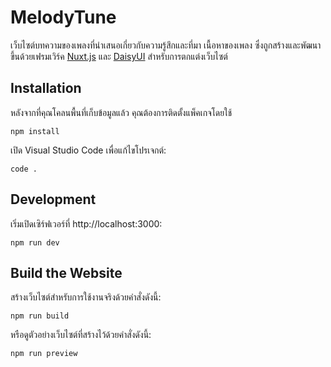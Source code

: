 # MelodyTune

เว็บไซต์บทความของเพลงที่นำเสนอเกี่ยวกับความรู้สึกและที่มา เนื้อหาของเพลง ซึ่งถูกสร้างและพัฒนาขึ้นด้วยเฟรมเวิร์ค [Nuxt.js](https://nuxt.com/) และ [DaisyUI](https://daisyui.com/) สำหรับการตกแต่งเว็บไซต์

## Installation

หลังจากที่คุณโคลนพื้นที่เก็บข้อมูลแล้ว คุณต้องการติดตั้งแพ็คเกจโดยใช้

```shell
npm install
```

เปิด Visual Studio Code เพื่อแก้ไขโปรเจกต์:

```shell
code .
```

## Development

เริ่มเปิดเซิร์ฟเวอร์ที่ http://localhost:3000:

```shell
npm run dev
```

## Build the Website

สร้างเว็บไซต์สำหรับการใช้งานจริงด้วยคำสั่งดังนี้:

```shell
npm run build
```

หรือดูตัวอย่างเว็บไซต์ที่สร้างไว้ด้วยคำสั่งดังนี้:

```shell
npm run preview
```
